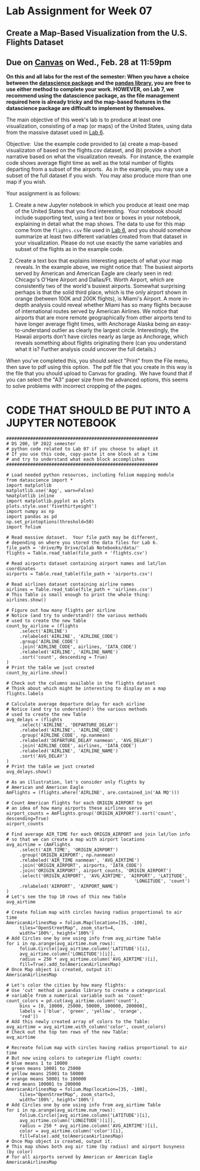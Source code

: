 # Lab Assignment for Week 07
## Create a Map-Based Visualization from the U.S. Flights Dataset
## Due on [Canvas](https://psu.instructure.com/courses/2306358/assignments/15979273) on Wed., Feb. 28 at 11:59pm

**On this and all labs for the rest of the semester: When you have a choice between the [datascience package](https://www.data8.org/datascience/) and the [pandas library](https://pandas.pydata.org/docs/), you are free to use either method to complete your work. HOWEVER, on Lab 7, we recommend using the datascience package, as the file management required here is already tricky and the map-based features in the datascience package are difficult to implement by themselves.**

The main objective of this week's lab is to produce at least one visualization, consisting of a map (or maps) of the United States, using data from the massive dataset used in [Lab 6](https://github.com/DS200-SP2024-Hunter/Week06-DueFeb23).  

Objective:  Use the example code provided to (a) create a map-based visualizaton of based on the flights.csv dataset, and (b) provide a short narrative based on what the visualization reveals.  For instance, the example code shows average flight time as well as the total number of flights departing from a subset of the airports.  As in the example, you may use a subset of the full dataset if you wish.  You may also produce more than one map if you wish.

Your assignment is as follows:

1. Create a new Jupyter notebook in which you produce at least one map of the United States that you find interesting.  Your notebook should include supporting text, using a text box or boxes in your notebook, explaining in detail what the map shows. The data to use for this map come from the `flights.csv` file used in [Lab 6](https://github.com/DS200-SP2024-Hunter/Week06-DueFeb23), and you should somehow summarize at least two different variables created from that dataset in your visualization.  Please do not use exactly the same variables and subset of the flights as in the example code.

2. Create a text box that explains interesting aspects of what your map reveals.  In the example above, we might notice that:  The busiest airports served by American and American Eagle are clearly seen in red:  Chicago's O'Hare Airport and Dallas/Ft. Worth Airport, which are consistently two of the world's busiest airports.  Somewhat surprising perhaps is that the solid third place, which is the only airport shown in orange (between 100K and 200K flights), is Miami's Airport.  A more in-depth analysis could reveal whether Miami has so many flights because of international routes served by American Airlines.  We notice that airports that are more remote geographically from other airports tend to have longer average flight times, with Anchorage Alaska being an easy-to-understand outlier as clearly the largest circle.  Interestingly, the Hawaii airports don't have circles nearly as large as Anchorage, which reveals something about flights originating there (can you understand what it is? Further analysis could uncover the full details.)

When you've completed this, you should select "Print" from the File menu, then save to pdf using this option.  The pdf file that you create in this way is the file that you should upload to Canvas for grading.  We have found that if you can select the "A3" paper size from the advanced options, this seems to solve problems with incorrect cropping of the pages.

# CODE THAT SHOULD BE PUT INTO A JUPYTER NOTEBOOK

```
#########################################################
# DS 200, SP 2022 semester
# python code related to Lab 07 if you choose to adapt it
# If you use this code, copy-paste it one block at a time
# and try to understand what each block accomplishes
#########################################################

# Load needed python resources, including folium mapping module
from datascience import *
import matplotlib
matplotlib.use('Agg', warn=False)
%matplotlib inline
import matplotlib.pyplot as plots
plots.style.use('fivethirtyeight')
import numpy as np
import pandas as pd
np.set_printoptions(threshold=50)
import folium

# Read massive dataset.  Your file path may be different,
# depending on where you stored the data files for Lab 6.
file_path = 'drive/My Drive/Colab Notebooks/data/'
flights = Table.read_table(file_path + 'flights.csv')

# Read airports dataset containing airport names and lat/lon coordinates
airports = Table.read_table(file_path + 'airports.csv')

# Read airlines dataset containing airline names
airlines = Table.read_table(file_path + 'airlines.csv')
# This Table is small enough to print the whole thing:
airlines.show()

# Figure out how many flights per airline
# Notice (and try to understand!) the various methods 
# used to create the new Table 
count_by_airline = (flights
     .select('AIRLINE')
     .relabeled('AIRLINE', 'AIRLINE_CODE')
     .group('AIRLINE_CODE')
     .join('AIRLINE_CODE', airlines, 'IATA_CODE')
     .relabeled('AIRLINE', 'AIRLINE_NAME')
     .sort('count', descending = True)
)
# Print the table we just created
count_by_airline.show()

# Check out the columns available in the flights dataset
# Think about which might be interesting to display on a map
flights.labels

# Calculate average departure delay for each airline
# Notice (and try to understand!) the various methods 
# used to create the new Table 
avg_delays = (flights
     .select('AIRLINE', 'DEPARTURE_DELAY')
     .relabeled('AIRLINE', 'AIRLINE_CODE')
     .group('AIRLINE_CODE', np.nanmean)
     .relabeled('DEPARTURE_DELAY nanmean', 'AVG_DELAY')
     .join('AIRLINE_CODE', airlines, 'IATA_CODE')
     .relabeled('AIRLINE', 'AIRLINE_NAME')
     .sort('AVG_DELAY')
)
# Print the table we just created
avg_delays.show()

# As an illustration, let's consider only flights by 
# American and American Eagle
AmFlights = (flights.where('AIRLINE', are.contained_in('AA MQ')))

# Count American flights for each ORIGIN_AIRPORT to get
# an idea of how many airports these airlines serve
airport_counts = AmFlights.group('ORIGIN_AIRPORT').sort('count', descending=True)
airport_counts

# Find average AIR_TIME for each ORIGIN_AIRPORT and join lat/lon info
# so that we can create a map with airport locations
avg_airtime = (AmFlights
     .select('AIR_TIME', 'ORIGIN_AIRPORT')
     .group('ORIGIN_AIRPORT', np.nanmean)
     .relabeled('AIR_TIME nanmean', 'AVG_AIRTIME')
     .join('ORIGIN_AIRPORT', airports, 'IATA_CODE') 
     .join('ORIGIN_AIRPORT', airport_counts, 'ORIGIN_AIRPORT')
     .select('ORIGIN_AIRPORT', 'AVG_AIRTIME', 'AIRPORT', 'LATITUDE', 
                                                'LONGITUDE', 'count')
     .relabeled('AIRPORT', 'AIRPORT_NAME')
)
# Let's see the top 10 rows of this new Table
avg_airtime

# Create folium map with circles having radius proportional to air time
AmericanAirlinesMap = folium.Map(location=[35, -100],
     tiles="OpenStreetMap", zoom_start=4,
     width='100%', height='100%')
# Add Circles one by one using info from avg_airtime Table
for i in np.arange(avg_airtime.num_rows):
     folium.Circle([avg_airtime.column('LATITUDE')[i],
     avg_airtime.column('LONGITUDE')[i]],
     radius = 250 * avg_airtime.column('AVG_AIRTIME')[i],
     fill=True).add_to(AmericanAirlinesMap)
# Once Map object is created, output it:
AmericanAirlinesMap

# Let's color the cities by how many flights:
# Use 'cut' method in pandas library to create a categorical
# variable from a numerical variable such as 'count'
count_colors = pd.cut(avg_airtime.column('count'),
     bins = [0, 10000, 25000, 50000, 100000, 200000],
     labels = ['blue', 'green', 'yellow', 'orange', 
     'red'])
# Add this newly created array of colors to the Table: 
avg_airtime = avg_airtime.with_column('color', count_colors)
# Check out the top ten rows of the new Table:
avg_airtime

# Recreate folium map with circles having radius proportional to air time
# But now using colors to categorize flight counts:
# blue means 1 to 10000
# green means 10001 to 25000
# yellow means 25001 to 50000
# orange means 50001 to 100000
# red means 100001 to 200000
AmericanAirlinesMap = folium.Map(location=[35, -100],
     tiles="OpenStreetMap", zoom_start=3,
     width='100%', height='100%')
# Add Circles one by one using info from avg_airtime Table
for i in np.arange(avg_airtime.num_rows):
     folium.Circle([avg_airtime.column('LATITUDE')[i],
     avg_airtime.column('LONGITUDE')[i]],
     radius = 250 * avg_airtime.column('AVG_AIRTIME')[i],
     color = avg_airtime.column('color')[i],
     fill=False).add_to(AmericanAirlinesMap)
# Once Map object is created, output it.
# This map shows both avg air time (by radius) and airport busyness (by color)
# for all airports served by American or American Eagle
AmericanAirlinesMap
```

